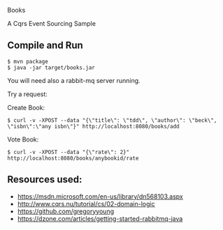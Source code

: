 Books

A Cqrs Event Sourcing Sample

Compile and Run
---------------

    $ mvn package
    $ java -jar target/books.jar

You will need also a rabbit-mq server running.

Try a request:

Create Book:

    $ curl -v -XPOST --data "{\"title\": \"tdd\", \"author\": \"beck\", \"isbn\":\"any isbn\"}" http://localhost:8080/books/add

Vote Book:

    $ curl -v -XPOST --data "{\"rate\": 2}" http://localhost:8080/books/anybookid/rate

Resources used:
--------------

* https://msdn.microsoft.com/en-us/library/dn568103.aspx
* http://www.cqrs.nu/tutorial/cs/02-domain-logic
* https://github.com/gregoryyoung
* https://dzone.com/articles/getting-started-rabbitmq-java

